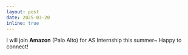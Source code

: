 ```yaml
---
layout: post
date: 2025-03-20
inline: true
---
```


I will join **Amazon** (Palo Alto) for AS Internship this summer~ Happy to connect! 
